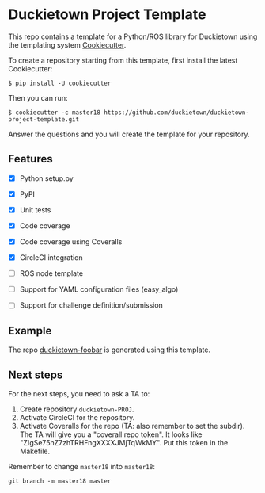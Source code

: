 
# Duckietown Project Template


This repo contains a template for a Python/ROS library for Duckietown
using the templating system [Cookiecutter](https://github.com/audreyr/cookiecutter).


To create a repository starting from this template, first install the latest Cookiecutter:

    $ pip install -U cookiecutter

Then you can run:

    $ cookiecutter -c master18 https://github.com/duckietown/duckietown-project-template.git

Answer the questions and you will create the template for your repository.

## Features

- [x] Python setup.py
- [x] PyPI
- [x] Unit tests
- [x] Code coverage
- [x] Code coverage using Coveralls
- [x] CircleCI integration
- [ ] ROS node template
- [ ] Support for YAML configuration files (easy_algo)
- [ ] Support for challenge definition/submission



## Example

The repo [duckietown-foobar][foobar] is generated using this template.


[foobar]: https://github.com/duckietown/duckietown-foobar 

## Next steps


For the next steps, you need to ask a TA to:

1. Create repository `duckietown-PROJ`.
2. Activate CircleCI for the repository.
3. Activate Coveralls for the repo (TA: also remember to set the subdir). The TA will give you a "coverall repo token". It looks like "ZIgSe75hZ7zhTRHFngXXXXJMjTqWkMY". Put this token in the Makefile.


Remember to change `master18` into `master18`:

    git branch -m master18 master
